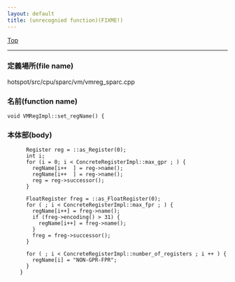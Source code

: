 ```yaml
---
layout: default
title: (unrecognied function)(FIXME!)
---
```

[Top](../index.html)

--- 
### 定義場所(file name)
hotspot/src/cpu/sparc/vm/vmreg_sparc.cpp

### 名前(function name)
```
void VMRegImpl::set_regName() {
```

### 本体部(body)
```
	  Register reg = ::as_Register(0);
	  int i;
	  for (i = 0; i < ConcreteRegisterImpl::max_gpr ; ) {
	    regName[i++  ] = reg->name();
	    regName[i++  ] = reg->name();
	    reg = reg->successor();
	  }
	
	  FloatRegister freg = ::as_FloatRegister(0);
	  for ( ; i < ConcreteRegisterImpl::max_fpr ; ) {
	    regName[i++] = freg->name();
	    if (freg->encoding() > 31) {
	      regName[i++] = freg->name();
	    }
	    freg = freg->successor();
	  }
	
	  for ( ; i < ConcreteRegisterImpl::number_of_registers ; i ++ ) {
	    regName[i] = "NON-GPR-FPR";
	  }
	}
	
```


